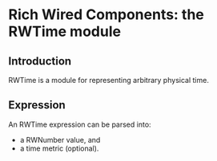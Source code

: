 Rich Wired Components: the RWTime module
========================================

Introduction
------------

RWTime is a module for representing arbitrary physical time.

Expression
----------

An RWTime expression can be parsed into:

* a RWNumber value, and
* a time metric (optional).
